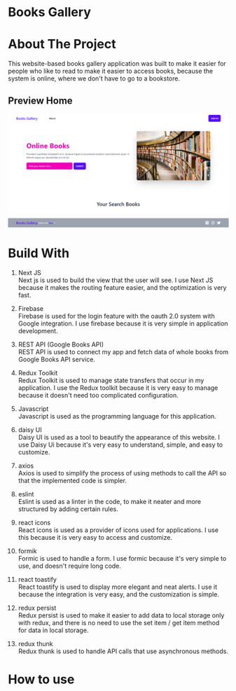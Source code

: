 # Books Gallery

# About The Project

This website-based books gallery application was built to make it easier for people who like to read to make it easier to access books, because the system is online, where we don't have to go to a bookstore.

## Preview Home

![PREVIEW-HOME!](/public/assets/image/preview-home.png)

# Build With

1. Next JS </br>
   Next js is used to build the view that the user will see. I use Next JS because it makes the routing feature easier, and the optimization is very fast.

2. Firebase </br>
   Firebase is used for the login feature with the oauth 2.0 system with Google integration. I use firebase because it is very simple in application development.

3. REST API (Google Books API) </br>
   REST API is used to connect my app and fetch data of whole books from Google Books API service.

4. Redux Toolkit </br>
   Redux Toolkit is used to manage state transfers that occur in my application. I use the Redux toolkit because it is very easy to manage because it doesn't need too complicated configuration.

5. Javascript </br>
   Javascript is used as the programming language for this application.

6. daisy UI </br>
   Daisy UI is used as a tool to beautify the appearance of this website. I use Daisy Ui because it's very easy to understand, simple, and easy to customize.

7. axios </br>
   Axios is used to simplify the process of using methods to call the API so that the implemented code is simpler.

8. eslint </br>
   Eslint is used as a linter in the code, to make it neater and more structured by adding certain rules.

9. react icons </br>
   React icons is used as a provider of icons used for applications. I use this because it is very easy to access and customize.

10. formik </br>
    Formic is used to handle a form. I use formic because it's very simple to use, and doesn't require long code.

11. react toastify </br>
    React toastify is used to display more elegant and neat alerts. I use it because the integration is very easy, and the customization is simple.

12. redux persist </br>
    Redux persist is used to make it easier to add data to local storage only with redux, and there is no need to use the set item / get item method for data in local storage.

13. redux thunk </br>
    Redux thunk is used to handle API calls that use asynchronous methods.

# How to use

<!-- ## Preview home after search the books -->

<!-- ![PREVIEW-HOME!](/public/assets/image/preview-search.png) -->

<!-- ## Preview detail book with embed book -->

<!-- ![PREVIEW-HOME!](/public/assets/image/preview-detail-book-with-embed-book.png) -->
